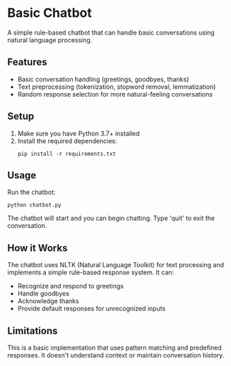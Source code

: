 # Basic Chatbot

A simple rule-based chatbot that can handle basic conversations using natural language processing.

## Features

- Basic conversation handling (greetings, goodbyes, thanks)
- Text preprocessing (tokenization, stopword removal, lemmatization)
- Random response selection for more natural-feeling conversations

## Setup

1. Make sure you have Python 3.7+ installed
2. Install the required dependencies:
   ```
   pip install -r requirements.txt
   ```

## Usage

Run the chatbot:
```
python chatbot.py
```

The chatbot will start and you can begin chatting. Type 'quit' to exit the conversation.

## How it Works

The chatbot uses NLTK (Natural Language Toolkit) for text processing and implements a simple rule-based response system. It can:
- Recognize and respond to greetings
- Handle goodbyes
- Acknowledge thanks
- Provide default responses for unrecognized inputs

## Limitations

This is a basic implementation that uses pattern matching and predefined responses. It doesn't understand context or maintain conversation history. 